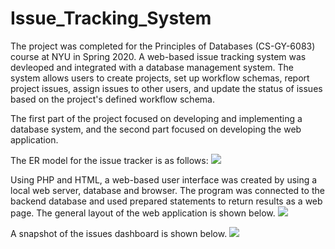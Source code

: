 # Issue_Tracking_System

The project was completed for the Principles of Databases (CS-GY-6083) course at NYU in Spring 2020. A web-based issue tracking system was devleoped and integrated with a database management system. The system allows users to create projects, set up workflow schemas, report project issues, assign issues to other users, and update the status of issues based on the project's defined workflow schema. 

The first part of the project focused on developing and implementing a database system, and the second part focused on developing the web application.

The ER model for the issue tracker is as follows:
<img src="https://github.com/akuz91/Issue_Tracking_System/blob/master/ER_model.png" />

Using PHP and HTML, a web-based user interface was created by using a local web server, database and browser. The program was connected to the backend database and used prepared statements to return results as a web page. The general layout of the web application is shown below.
<img src="https://github.com/akuz91/Issue_Tracking_System/blob/master/web_app_layout.png" />

A snapshot of the issues dashboard is shown below.
<img src="https://github.com/akuz91/Issue_Tracking_System/blob/master/issues_page.png" />

